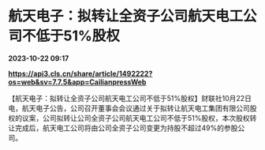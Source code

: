 # 航天电子：拟转让全资子公司航天电工公司不低于51%股权

**2023-10-22 09:17**

**https://api3.cls.cn/share/article/1492222?os=web&sv=7.7.5&app=CailianpressWeb**

【航天电子：拟转让全资子公司航天电工公司不低于51%股权】财联社10月22日电，航天电子公告，公司召开董事会会议通过关于拟转让航天电工集团有限公司股权的议案，公司拟转让公司全资子公司航天电工公司不低于51%股权，本次股权转让完成后，航天电工公司将由公司全资子公司变更为持股不超过49%的参股公司。